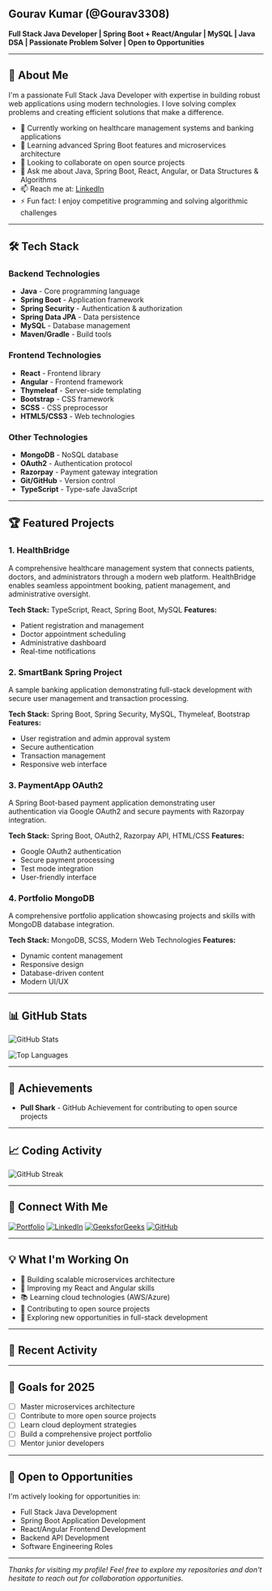 ## Gourav Kumar (@Gourav3308)

**Full Stack Java Developer | Spring Boot + React/Angular | MySQL | Java DSA | Passionate Problem Solver | Open to Opportunities**

---

## 🚀 About Me

I'm a passionate Full Stack Java Developer with expertise in building robust web applications using modern technologies. I love solving complex problems and creating efficient solutions that make a difference.

- 🔭 Currently working on healthcare management systems and banking applications
- 🌱 Learning advanced Spring Boot features and microservices architecture
- 👯 Looking to collaborate on open source projects
- 💬 Ask me about Java, Spring Boot, React, Angular, or Data Structures & Algorithms
- 📫 Reach me at: [LinkedIn](https://www.linkedin.com/public-profile/settings?lipi=urn%3Ali%3Apage%3Ad_flagship3_profile_self_edit_contact-info%3BtgpwFEK7R1uGAO2U0gg4Pg%3D%3D)
- ⚡ Fun fact: I enjoy competitive programming and solving algorithmic challenges

---

## 🛠️ Tech Stack

### Backend Technologies
- **Java** - Core programming language
- **Spring Boot** - Application framework
- **Spring Security** - Authentication & authorization
- **Spring Data JPA** - Data persistence
- **MySQL** - Database management
- **Maven/Gradle** - Build tools

### Frontend Technologies
- **React** - Frontend library
- **Angular** - Frontend framework
- **Thymeleaf** - Server-side templating
- **Bootstrap** - CSS framework
- **SCSS** - CSS preprocessor
- **HTML5/CSS3** - Web technologies

### Other Technologies
- **MongoDB** - NoSQL database
- **OAuth2** - Authentication protocol
- **Razorpay** - Payment gateway integration
- **Git/GitHub** - Version control
- **TypeScript** - Type-safe JavaScript

---

## 🏆 Featured Projects

### 1. HealthBridge
A comprehensive healthcare management system that connects patients, doctors, and administrators through a modern web platform. HealthBridge enables seamless appointment booking, patient management, and administrative oversight.

**Tech Stack:** TypeScript, React, Spring Boot, MySQL
**Features:**
- Patient registration and management
- Doctor appointment scheduling
- Administrative dashboard
- Real-time notifications

### 2. SmartBank Spring Project
A sample banking application demonstrating full-stack development with secure user management and transaction processing.

**Tech Stack:** Spring Boot, Spring Security, MySQL, Thymeleaf, Bootstrap
**Features:**
- User registration and admin approval system
- Secure authentication
- Transaction management
- Responsive web interface

### 3. PaymentApp OAuth2
A Spring Boot-based payment application demonstrating user authentication via Google OAuth2 and secure payments with Razorpay integration.

**Tech Stack:** Spring Boot, OAuth2, Razorpay API, HTML/CSS
**Features:**
- Google OAuth2 authentication
- Secure payment processing
- Test mode integration
- User-friendly interface

### 4. Portfolio MongoDB
A comprehensive portfolio application showcasing projects and skills with MongoDB database integration.

**Tech Stack:** MongoDB, SCSS, Modern Web Technologies
**Features:**
- Dynamic content management
- Responsive design
- Database-driven content
- Modern UI/UX

---

## 📊 GitHub Stats

![GitHub Stats](https://github-readme-stats.vercel.app/api?username=Gourav3308&show_icons=true&theme=radical&hide_border=true)

![Top Languages](https://github-readme-stats.vercel.app/api/top-langs/?username=Gourav3308&layout=compact&theme=radical&hide_border=true)

---

## 🏅 Achievements

- **Pull Shark** - GitHub Achievement for contributing to open source projects

---

## 📈 Coding Activity

![GitHub Streak](https://github-readme-streak-stats.herokuapp.com/?user=Gourav3308&theme=radical&hide_border=true)

---

## 🔗 Connect With Me

[![Portfolio](https://img.shields.io/badge/Portfolio-000000?style=for-the-badge&logo=vercel&logoColor=white)](https://portfolio-mongo-db.vercel.app/)
[![LinkedIn](https://img.shields.io/badge/LinkedIn-0077B5?style=for-the-badge&logo=linkedin&logoColor=white)](https://www.linkedin.com/public-profile/settings?lipi=urn%3Ali%3Apage%3Ad_flagship3_profile_self_edit_contact-info%3BtgpwFEK7R1uGAO2U0gg4Pg%3D%3D)
[![GeeksforGeeks](https://img.shields.io/badge/GeeksforGeeks-298D46?style=for-the-badge&logo=geeksforgeeks&logoColor=white)](https://www.geeksforgeeks.org/user/gouravsah/)
[![GitHub](https://img.shields.io/badge/GitHub-100000?style=for-the-badge&logo=github&logoColor=white)](https://github.com/Gourav3308)

---

## 💡 What I'm Working On

- 🔨 Building scalable microservices architecture
- 🎯 Improving my React and Angular skills
- 📚 Learning cloud technologies (AWS/Azure)
- 🚀 Contributing to open source projects
- 💼 Exploring new opportunities in full-stack development

---

## 📝 Recent Activity

<!--START_SECTION:activity-->
<!--END_SECTION:activity-->

---

## 🎯 Goals for 2025

- [ ] Master microservices architecture
- [ ] Contribute to more open source projects
- [ ] Learn cloud deployment strategies
- [ ] Build a comprehensive project portfolio
- [ ] Mentor junior developers

---

## 💼 Open to Opportunities

I'm actively looking for opportunities in:
- Full Stack Java Development
- Spring Boot Application Development
- React/Angular Frontend Development
- Backend API Development
- Software Engineering Roles

---

*Thanks for visiting my profile! Feel free to explore my repositories and don't hesitate to reach out for collaboration opportunities.*

